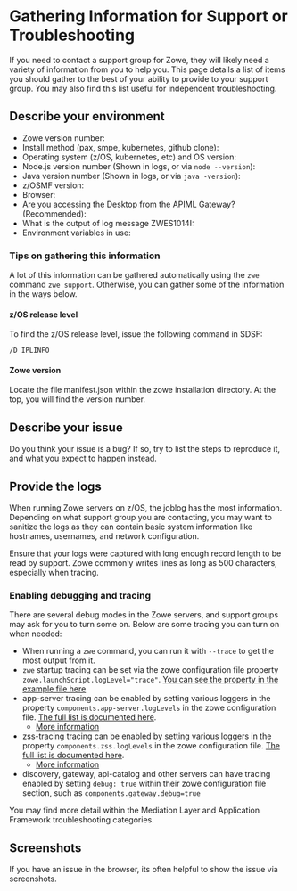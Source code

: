 # Gathering Information for Support or Troubleshooting

If you need to contact a support group for Zowe, they will likely need a variety of information from you to help you. This page details a list of items you should gather to the best of your ability to provide to your support group. You may also find this list useful for independent troubleshooting.

## Describe your environment

* Zowe version number: 
* Install method (pax, smpe, kubernetes, github clone):
* Operating system (z/OS, kubernetes, etc) and OS version:
* Node.js version number (Shown in logs, or via `node --version`):
* Java version number (Shown in logs, or via `java -version`):
* z/OSMF version:
* Browser:
* Are you accessing the Desktop from the APIML Gateway? (Recommended):
* What is the output of log message ZWES1014I:
* Environment variables in use:

### Tips on gathering this information

A lot of this information can be gathered automatically using the `zwe` command `zwe support`.
Otherwise, you can gather some of the information in the ways below.

#### z/OS release level

To find the z/OS release level, issue the following command in SDSF:  

```
/D IPLINFO
```

#### Zowe version

Locate the file manifest.json within the zowe installation directory.
At the top, you will find the version number.



## Describe your issue

Do you think your issue is a bug? If so, try to list the steps to reproduce it, and what you expect to happen instead.

## Provide the logs

When running Zowe servers on z/OS, the joblog has the most information.
Depending on what support group you are contacting, you may want to sanitize the logs as they can contain basic system information like hostnames, usernames, and network configuration.

Ensure that your logs were captured with long enough record length to be read by support. Zowe commonly writes lines as long as 500 characters, especially when tracing.

### Enabling debugging and tracing

There are several debug modes in the Zowe servers, and support groups may ask for you to turn some on.
Below are some tracing you can turn on when needed:

* When running a `zwe` command, you can run it with `--trace` to get the most output from it.
* `zwe` startup tracing can be set via the zowe configuration file property `zowe.launchScript.logLevel="trace"`. [You can see the property in the example file here](https://github.com/zowe/zowe-install-packaging/blob/677a607686e6ee7ecb349dc5925a6f58dd9e61da/example-zowe.yaml#L356)
* app-server tracing can be enabled by setting various loggers in the property `components.app-server.logLevels` in the zowe configuration file. [The full list is documented here](https://github.com/zowe/zlux-app-server/blob/v2.x/master/schemas/app-server-config.json#L378). 
    * [More information](../../user-guide/mvd-configuration.md#logging-configuration)
* zss-tracing tracing can be enabled by setting various loggers in the property `components.zss.logLevels` in the zowe configuration file. [The full list is documented here](https://github.com/zowe/zss/blob/v2.x/master/schemas/zss-config.json#L216).
    * [More information](../../user-guide/mvd-configuration.md#logging-configuration) 
* discovery, gateway, api-catalog and other servers can have tracing enabled by setting `debug: true` within their zowe configuration file section, such as `components.gateway.debug=true`

You may find more detail within the Mediation Layer and Application Framework troubleshooting categories.

## Screenshots

If you have an issue in the browser, its often helpful to show the issue via screenshots.




